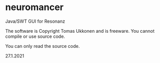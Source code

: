 # neuromancer
Java/SWT GUI for Resonanz

The software is Copyright Tomas Ukkonen and is freeware. You cannot compile or use source code.

You can only read the source code.

27.1.2021
